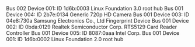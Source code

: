 Bus 002 Device 001: ID 1d6b:0003 Linux Foundation 3.0 root hub
Bus 001 Device 004: ID 2b7e:0134 Generic 720p HD Camera
Bus 001 Device 003: ID 04e8:730a Samsung Electronics Co., Ltd Fingerprint Device
Bus 001 Device 002: ID 0bda:0129 Realtek Semiconductor Corp. RTS5129 Card Reader Controller
Bus 001 Device 005: ID 8087:0aaa Intel Corp. 
Bus 001 Device 001: ID 1d6b:0002 Linux Foundation 2.0 root hub


